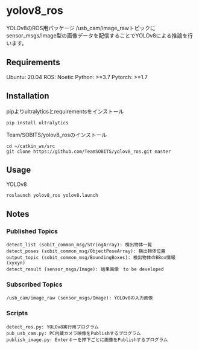 # yolov8_ros
YOLOv8のROS用パッケージ
/usb_cam/image_rawトピックにsensor_msgs/Image型の画像データを配信することでYOLOv8による推論を行います。

## Requirements
Ubuntu: 20.04
ROS: Noetic
Python: >=3.7
Pytorch: >=1.7

## Installation
pipよりultralyticsとrequirementsをインストール
```
pip install ultralytics
```

Team/SOBITS/yolov8_rosのインストール

```
cd ~/catkin_ws/src
git clone https://github.com/TeamSOBITS/yolov8_ros.git master
```

## Usage
YOLOv8
```
roslaunch yolov8_ros yolov8.launch
```

## Notes
### Published Topics
```
detect_list (sobit_common_msg/StringArray): 検出物体一覧
detect_poses (sobit_common_msg/ObjectPoseArray): 検出物体位置
output_topic (sobit_common_msg/BoundingBoxes): 検出物体のBBox情報 (xyxyn)
detect_result (sensor_msgs/Image): 結果画像　to be developed
```
### Subscribed Topics
```
/usb_cam/image_raw (sensor_msgs/Image): YOLOv8の入力画像
```
### Scripts
```
detect_ros.py: YOLOv8実行用プログラム
pub_usb_cam.py: PC内蔵カメラ映像をPublishするプログラム
publish_image.py: Enterキーを押下ごとに画像をPublishするプログラム
```
